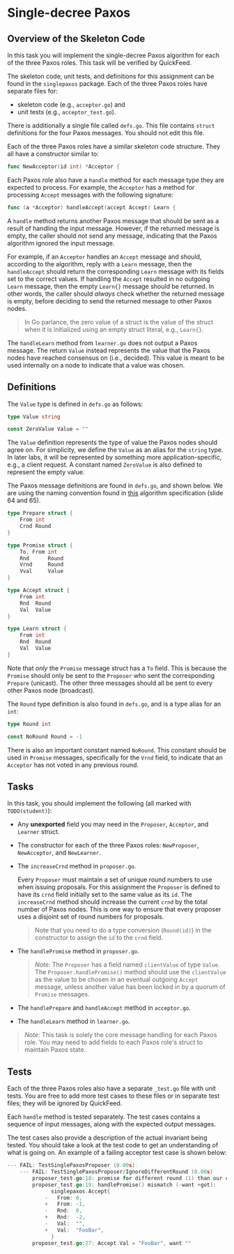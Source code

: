 # Single-decree Paxos

## Overview of the Skeleton Code

In this task you will implement the single-decree Paxos algorithm for each of the three Paxos roles.
This task will be verified by QuickFeed.

The skeleton code, unit tests, and definitions for this assignment can be found in the `singlepaxos` package.
Each of the three Paxos roles have separate files for:

- skeleton code (e.g., `acceptor.go`) and
- unit tests (e.g., `acceptor_test.go`).

There is additionally a single file called `defs.go`.
This file contains `struct` definitions for the four Paxos messages.
You should not edit this file.

Each of the three Paxos roles have a similar skeleton code structure.
They all have a constructor similar to:

```go
func NewAcceptor(id int) *Acceptor {
```

Each Paxos role also have a `handle` method for each message type they are expected to process.
For example, the `Acceptor` has a method for processing `Accept` messages with the following signature:

```go
func (a *Acceptor) handleAccept(accept Accept) Learn {
```

A `handle` method returns another Paxos message that should be sent as a result of handling the input message.
However, if the returned message is empty, the caller should not send any message, indicating that the Paxos algorithm ignored the input message.

For example, if an `Acceptor` handles an `Accept` message and should, according to the algorithm, reply with a `Learn` message, then the `handleAccept` should return the corresponding `Learn` message with its fields set to the correct values.
If handling the `Accept` resulted in no outgoing `Learn` message, then the empty `Learn{}` message should be returned.
In other words, the caller should _always_ check whether the returned message is empty, before deciding to send the returned message to other Paxos nodes.

> In Go parlance, the zero value of a struct is the value of the struct when it is initialized using an empty struct literal, e.g., `Learn{}`.

The `handleLearn` method from `learner.go` does not output a Paxos message.
The return `Value` instead represents the value that the Paxos nodes have reached consensus on (i.e., decided).
This value is meant to be used internally on a node to indicate that a value was chosen.

## Definitions

The `Value` type is defined in `defs.go` as follows:

```go
type Value string

const ZeroValue Value = ""
```

The `Value` definition represents the type of value the Paxos nodes should agree on.
For simplicity, we define the `Value` as an alias for the `string` type.
In later labs, it will be represented by something more application-specific, e.g., a client request.
A constant named `ZeroValue` is also defined to represent the empty value.

The Paxos message definitions are found in `defs.go`, and shown below.
We are using the naming convention found in [this](../resources/paxos-insanely-simple.pdf) algorithm specification (slide 64 and 65).

```go
type Prepare struct {
	From int
	Crnd Round
}

type Promise struct {
	To, From int
	Rnd      Round
	Vrnd     Round
	Vval     Value
}

type Accept struct {
	From int
	Rnd  Round
	Val  Value
}

type Learn struct {
	From int
	Rnd  Round
	Val  Value
}
```

Note that _only_ the `Promise` message struct has a `To` field.
This is because the `Promise` should only be sent to the `Proposer` who sent the corresponding `Prepare` (unicast).
The other three messages should all be sent to every other Paxos node (broadcast).

The `Round` type definition is also found in `defs.go`, and is a type alias for an `int`:

```go
type Round int

const NoRound Round = -1
```

There is also an important constant named `NoRound`.
This constant should be used in `Promise` messages, specifically for the `Vrnd` field, to indicate that an `Acceptor` has not voted in any previous round.

## Tasks

In this task, you should implement the following (all marked with `TODO(student)`):

- Any **unexported** field you may need in the `Proposer`, `Acceptor`, and `Learner` struct.

- The constructor for each of the three Paxos roles: `NewProposer`, `NewAcceptor`, and `NewLearner`.

- The `increaseCrnd` method in `proposer.go`.

  Every `Proposer` must maintain a set of unique round numbers to use when issuing proposals.
  For this assignment the `Proposer` is defined to have its `crnd` field initially set to the same value as its `id`.
  The `increaseCrnd` method should increase the current `crnd` by the total number of Paxos nodes.
  This is one way to ensure that every proposer uses a disjoint set of round numbers for proposals.

  > Note that you need to do a type conversion (`Round(id)`) in the constructor to assign the `id` to the `crnd` field.

- The `handlePromise` method in `proposer.go`.

  > _Note:_ The `Proposer` has a field named `clientValue` of type `Value`.
  > The `Proposer.handlePromise()` method should use the `clientValue` as the value to be chosen in an eventual outgoing `Accept` message, unless another value has been locked in by a quorum of `Promise` messages.

- The `handlePrepare` and `handleAccept` method in `acceptor.go`.

- The `handleLearn` method in `learner.go`.

> _Note:_ This task is solely the core message handling for each Paxos role.
> You may need to add fields to each Paxos role's struct to maintain Paxos state.

## Tests

Each of the three Paxos roles also have a separate `_test.go` file with unit tests.
You are free to add more test cases to these files or in separate test files; they will be ignored by QuickFeed.

Each `handle` method is tested separately.
The test cases contains a sequence of input messages, along with the expected output messages.

The test cases also provide a description of the actual invariant being tested.
You should take a look at the test code to get an understanding of what is going on.
An example of a failing acceptor test case is shown below:

```go
--- FAIL: TestSinglePaxosProposer (0.00s)
    --- FAIL: TestSinglePaxosProposer/IgnoreDifferentRound (0.00s)
        proposer_test.go:18: promise for different round (1) than our current one (2) -> ignore promise
        proposer_test.go:19: handlePromise() mismatch (-want +got):
              singlepaxos.Accept{
            - 	From: 0,
            + 	From: -1,
            - 	Rnd:  0,
            + 	Rnd:  -2,
            - 	Val:  "",
            + 	Val:  "FooBar",
              }
        proposer_test.go:27: Accept.Val = "FooBar", want ""
```
